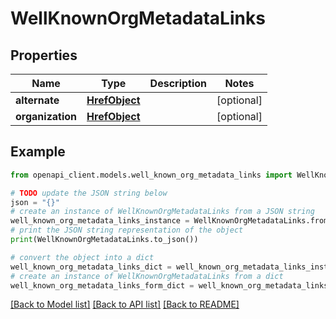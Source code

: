 # WellKnownOrgMetadataLinks


## Properties

Name | Type | Description | Notes
------------ | ------------- | ------------- | -------------
**alternate** | [**HrefObject**](HrefObject.md) |  | [optional] 
**organization** | [**HrefObject**](HrefObject.md) |  | [optional] 

## Example

```python
from openapi_client.models.well_known_org_metadata_links import WellKnownOrgMetadataLinks

# TODO update the JSON string below
json = "{}"
# create an instance of WellKnownOrgMetadataLinks from a JSON string
well_known_org_metadata_links_instance = WellKnownOrgMetadataLinks.from_json(json)
# print the JSON string representation of the object
print(WellKnownOrgMetadataLinks.to_json())

# convert the object into a dict
well_known_org_metadata_links_dict = well_known_org_metadata_links_instance.to_dict()
# create an instance of WellKnownOrgMetadataLinks from a dict
well_known_org_metadata_links_form_dict = well_known_org_metadata_links.from_dict(well_known_org_metadata_links_dict)
```
[[Back to Model list]](../README.md#documentation-for-models) [[Back to API list]](../README.md#documentation-for-api-endpoints) [[Back to README]](../README.md)



